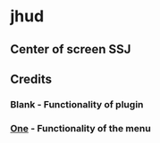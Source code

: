 # jhud
## Center of screen SSJ

## Credits
### Blank - Functionality of plugin
### [One](https://steamcommunity.com/id/One/) - Functionality of the menu
